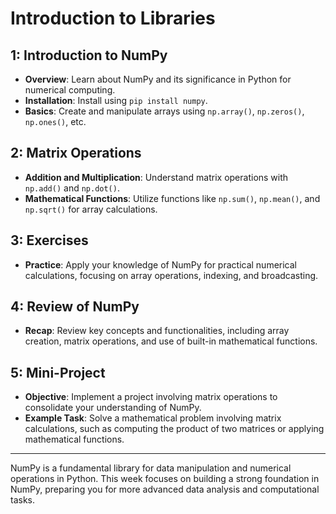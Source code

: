 # Introduction to Libraries

## 1: Introduction to NumPy
- **Overview**: Learn about NumPy and its significance in Python for numerical computing.
- **Installation**: Install using `pip install numpy`.
- **Basics**: Create and manipulate arrays using `np.array()`, `np.zeros()`, `np.ones()`, etc.

## 2: Matrix Operations
- **Addition and Multiplication**: Understand matrix operations with `np.add()` and `np.dot()`.
- **Mathematical Functions**: Utilize functions like `np.sum()`, `np.mean()`, and `np.sqrt()` for array calculations.

## 3: Exercises
- **Practice**: Apply your knowledge of NumPy for practical numerical calculations, focusing on array operations, indexing, and broadcasting.

## 4: Review of NumPy
- **Recap**: Review key concepts and functionalities, including array creation, matrix operations, and use of built-in mathematical functions.

## 5: Mini-Project
- **Objective**: Implement a project involving matrix operations to consolidate your understanding of NumPy.
- **Example Task**: Solve a mathematical problem involving matrix calculations, such as computing the product of two matrices or applying mathematical functions.

---

NumPy is a fundamental library for data manipulation and numerical operations in Python. This week focuses on building a strong foundation in NumPy, preparing you for more advanced data analysis and computational tasks.
